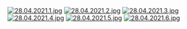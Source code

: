 [![28.04.2021.1.jpg](https://pbs.twimg.com/media/E2DVMm2VgAAa0YU?format=jpg&name=4096x4096)](https://pbs.twimg.com/media/E2DVMm2VgAAa0YU?format=jpg&name=4096x4096)
[![28.04.2021.2.jpg](https://dl.dropboxusercontent.com/s/t64kgfyu0ozr251/rgtrbrtnb.jpg?dl=0)](https://dl.dropboxusercontent.com/s/t64kgfyu0ozr251/rgtrbrtnb.jpg?dl=0)
[![28.04.2021.3.jpg](https://dl.dropboxusercontent.com/s/0gpkwcgh67rzo70/klgldhf.jpg?dl=0)](https://dl.dropboxusercontent.com/s/0gpkwcgh67rzo70/klgldhf.jpg?dl=0)
[![28.04.2021.4.jpg](https://pbs.twimg.com/media/E2DXe13VoAgaBYt?format=jpg&name=4096x4096)](https://pbs.twimg.com/media/E2DXe13VoAgaBYt?format=jpg&name=4096x4096)
[![28.04.2021.5.jpg](https://pbs.twimg.com/media/E2DYA8-VgAMrbaB?format=jpg&name=4096x4096)](https://pbs.twimg.com/media/E2DYA8-VgAMrbaB?format=jpg&name=4096x4096)
[![28.04.2021.6.jpg](https://pbs.twimg.com/media/E2DYfFVVoAAWf73?format=jpg&name=4096x4096)](https://pbs.twimg.com/media/E2DYfFVVoAAWf73?format=jpg&name=4096x4096)
